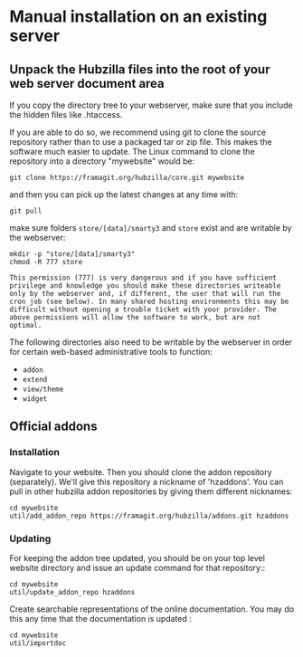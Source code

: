 # Manual installation on an existing server

## Unpack the Hubzilla files into the root of your web server document area
If you copy the directory tree to your webserver, make sure that you include the
hidden files like .htaccess.

If you are able to do so, we recommend using git to clone the source
repository rather than to use a packaged tar or zip file.  This makes the
software much easier to update. The Linux command to clone the repository
into a directory "mywebsite" would be:

    git clone https://framagit.org/hubzilla/core.git mywebsite

and then you can pick up the latest changes at any time with:

    git pull

make sure folders `store/[data]/smarty3` and `store` exist and are
writable by the webserver:

    mkdir -p "store/[data]/smarty3"
    chmod -R 777 store

    This permission (777) is very dangerous and if you have sufficient
    privilege and knowledge you should make these directories writeable
    only by the webserver and, if different, the user that will run the
    cron job (see below). In many shared hosting environments this may be
    difficult without opening a trouble ticket with your provider. The
    above permissions will allow the software to work, but are not
    optimal.

The following directories also need to be writable by the webserver in order for certain
web-based administrative tools to function:

* `addon`
* `extend`
* `view/theme`
* `widget`

## Official addons
### Installation
Navigate to your website. Then you should clone the addon repository (separately). We'll give this repository a nickname of 'hzaddons'. You can pull in other hubzilla addon repositories by giving them different nicknames:

    cd mywebsite
    util/add_addon_repo https://framagit.org/hubzilla/addons.git hzaddons

### Updating
For keeping the addon tree updated, you should be on your top level website directory and issue an update command for that repository::

    cd mywebsite
    util/update_addon_repo hzaddons

Create searchable representations of the online documentation. You may do this
any time that the documentation is updated :

    cd mywebsite
    util/importdoc


